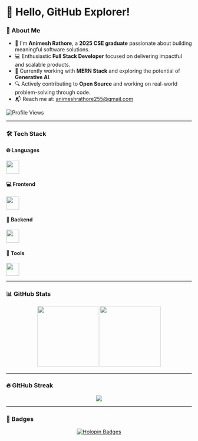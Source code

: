 # 👾 Hello, GitHub Explorer!  

### 🚀 About Me

- 👋 I'm **Animesh Rathore**, a **2025 CSE graduate** passionate about building meaningful software solutions.
- 💻 Enthusiastic **Full Stack Developer** focused on delivering impactful and scalable products.
- 🌱 Currently working with **MERN Stack** and exploring the potential of **Generative AI**.
- 🔍 Actively contributing to **Open Source** and working on real-world problem-solving through code.
- 📬 Reach me at: [animeshrathore255@gmail.com](mailto:animeshrathore255@gmail.com)

![Profile Views](https://komarev.com/ghpvc/?username=animesh156&color=ff69b4)

---

### 🛠️ Tech Stack

#### 🌐 Languages
<a href="https://skillicons.dev">
  <img src="https://skillicons.dev/icons?i=c,cpp,java" height="35" />
</a>

#### 💻 Frontend
<a href="https://skillicons.dev">
  <img src="https://skillicons.dev/icons?i=html,css,javascript,react,nextjs,redux,tailwindcss,bootstrap,daisyui" height="35" />
</a>

#### 🧠 Backend
<a href="https://skillicons.dev">
  <img src="https://skillicons.dev/icons?i=nodejs,express,mongodb,postgresql" height="35" />
</a>

#### 🔧 Tools
<a href="https://skillicons.dev">
  <img src="https://skillicons.dev/icons?i=git,vscode,postman" height="35" />
</a>

---

### 📊 GitHub Stats

<p align="center">
  <img src="https://github-readme-stats.vercel.app/api?username=animesh156&rank_icon=github&show_icons=true&theme=radical" height="165" />
  <img src="https://github-readme-stats.vercel.app/api/top-langs/?username=animesh156&layout=compact&theme=dracula" height="165" />
</p>

---

### 🔥 GitHub Streak

<p align="center">
  <img src="https://streak-stats.demolab.com?user=animesh156&theme=bear&hide_border=true&short_numbers=true" />
</p>

---

### 🏅 Badges

<p align="center">
  <a href="https://holopin.io/@animesh95">
    <img src="https://holopin.me/animesh95" alt="Holopin Badges" />
  </a>
</p>
